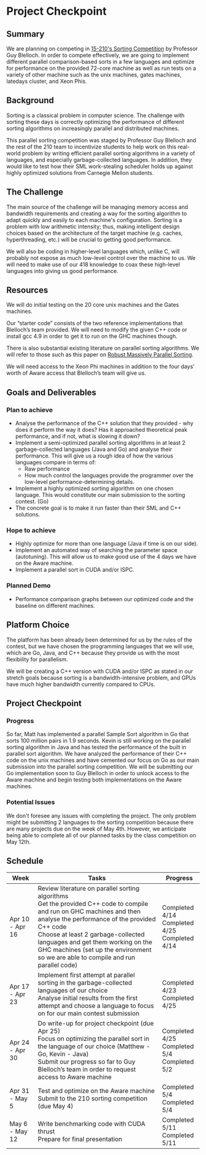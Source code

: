 # Project Checkpoint

## Summary

We are planning on competing in [15-210's Sorting Competition](http://www.cs.cmu.edu/~15210/sort.html) by Professor Guy Blelloch. In order to compete effectively, we are going to implement different parallel comparison-based sorts in a few languages and optimize for performance on the provided 72-core machine as well as run tests on a variety of other machine such as the unix machines, gates machines, latedays cluster, and Xeon Phis.

## Background

Sorting is a classical problem in computer science. The challenge with sorting these days is correctly optimizing the performance of different sorting algorithms on increasingly parallel and distributed machines. 

This parallel sorting competition was staged by Professor Guy Blelloch and the rest of the 210 team to incentivize students to help work on this real-world problem by writing efficient parallel sorting algorithms in a variety of languages, and especially garbage-collected languages. In addition, they would like to test how their SML work-stealing scheduler holds up against highly optimized solutions from Carnegie Mellon students.

## The Challenge

The main source of the challenge will be managing memory access and bandwidth requirements and creating a way for the sorting algorithm to adapt quickly and easily to each machine's configuration. Sorting is a problem with low arithmetic intensity; thus, making intelligent design choices based on the architecture of the target machine (e.g. caches, hyperthreading, etc.) will be crucial to getting good performance. 

We will also be coding in higher-level languages which, unlike C, will probably not expose as much low-level control over the machine to us. We will need to make use of our 418 knowledge to coax these high-level languages into giving us good performance.

## Resources

We will do initial testing on the 20 core unix machines and the Gates machines. 

Our “starter code” consists of the two reference implementations that Blelloch’s team provided. We will need to modify the given C++ code or install gcc 4.9 in order to get it to run on the GHC machines though. 

There is also substantial existing literature on parallel sorting algorithms. We will refer to those such as this paper on [Robust Massively Parallel Sorting](http://epubs.siam.org/doi/pdf/10.1137/1.9781611974768.7).

We will need access to the Xeon Phi machines in addition to the four days’ worth of Aware access that Blelloch’s team will give us.

## Goals and Deliverables

### Plan to achieve
* Analyse the performance of the C++ solution that they provided - why does it perform the way it does? Has it approached theoretical peak performance, and if not, what is slowing it down?
* Implement a semi-optimized parallel sorting algorithms in at least 2 garbage-collected languages (Java and Go) and analyse their performance. This will give us a rough idea of how the various languages compare in terms of:
  * Raw performance
  * How much control the languages provide the programmer over the low-level performance-determining details.
* Implement a highly optimized sorting algorithm on one chosen language. This would constitute our main submission to the sorting contest. (Go)
* The concrete goal is to make it run faster than their SML and C++ solutions.

### Hope to achieve
* Highly optimize for more than one language (Java if time is on our side).
* Implement an automated way of searching the parameter space (autotuning). This will allow us to make good use of the 4 days we have on the Aware machine.
* Implement a parallel sort in CUDA and/or ISPC.

### Planned Demo
* Performance comparison graphs between our optimized code and the baseline on different machines.

## Platform Choice

The platform has been already been determined for us by the rules of the contest, but we have chosen the programming languages that we will use, which are Go, Java, and C++ because they provide us with the most flexibility for parallelism.

We will be creating a C++ version with CUDA and/or ISPC as stated in our stretch goals because sorting is a bandwidth-intensive problem, and GPUs have much higher bandwidth currently compared to CPUs.

## Project Checkpoint 

### Progress

So far, Matt has implemented a parallel Sample Sort algorithm in Go that sorts 100 million pairs in 1.9 seconds. Kevin is still working on the parallel sorting algorithm in Java and has tested the performance of the built in parallel sort algorithm. We have analyzed the performance of their C++ code on the unix machines and have cemented our focus on Go as our main submission into the parallel sorting competition. We will be submitting our Go implementation soon to Guy Blelloch in order to unlock access to the Aware machine and begin testing both implementations on the Aware machines.

### Potential Issues

We don't foresee any issues with completing the project. The only problem might be submitting 2 languages to the sorting competition because there are many projects due on the week of May 4th. However, we anticipate being able to complete all of our planned tasks by the class competition on May 12th.

## Schedule

| Week            | Tasks         | Progress     |
| --------------- | ------------- | ------------ |
| Apr 10 - Apr 16 | Review literature on parallel sorting algorithms <br/> Get the provided C++ code to compile and run on GHC machines and then analyse the performance of the provided C++ code <br/> Choose at least 2 garbage-collected languages and get them working on the GHC machines (set up the environment so we are able to compile and run parallel code) | Completed 4/14 <br/> Completed 4/25 <br/> Completed 4/14 |
| Apr 17 - Apr 23 | Implement first attempt at parallel sorting in the garbage-collected languages of our choice <br/> Analyse initial results from the first attempt and choose a language to focus on for our main contest submission | Completed 4/23 <br/> Completed 4/25 |
| Apr 24 - Apr 30 | Do write-up for project checkpoint (due Apr 25) <br/> Focus on optimizing the parallel sort in the language of our choice (Matthew - Go, Kevin - Java) <br/> Submit our progress so far to Guy Blelloch’s team in order to request access to Aware machine | Completed 4/25 <br/> Completed 5/4 <br/> Completed 5/2 |
| Apr 31 - May 5  | Test and optimize on the Aware machine <br/> Submit to the 210 sorting competition (due May 4) | Completed 5/4 <br/> Completed 5/4 |
| May 6 - May 12  | Write benchmarking code with CUDA thrust <br/> Prepare for final presentation | Completed 5/11 <br/> Completed 5/11 |
